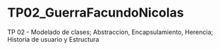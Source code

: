 # TP02_GuerraFacundoNicolas
 TP 02 - Modelado de clases; Abstraccion, Encapsulamiento, Herencia;  Historia de usuario y Estructura
